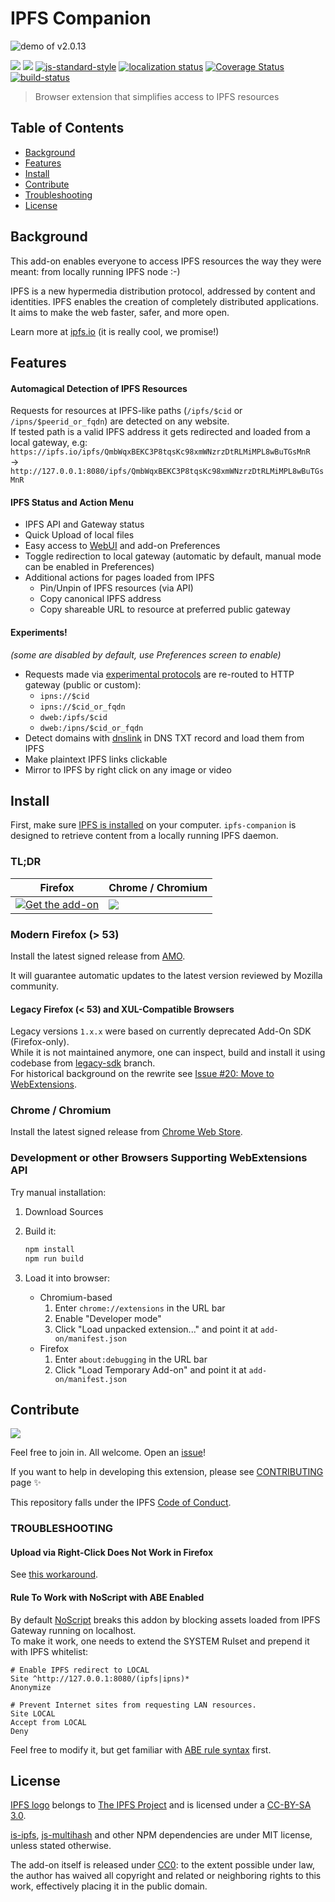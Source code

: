 # IPFS Companion

![demo of v2.0.13](https://ipfs.io/ipfs/QmUxZrrjUGZVMjqc2noCRkQZr8B9JyGNj7sPpRoJ6uPQq1)

[![](https://img.shields.io/github/release/ipfs/ipfs-companion.svg)](https://github.com/ipfs/ipfs-companion/releases/latest)
[![](https://img.shields.io/badge/mozilla-full%20review-blue.svg)](https://addons.mozilla.org/en-US/firefox/addon/ipfs-companion/)
[![js-standard-style](https://img.shields.io/badge/code%20style-standard-blue.svg)](http://standardjs.com/)
[![localization status](https://d322cqt584bo4o.cloudfront.net/ipfs-companion/localized.svg)](https://crowdin.com/project/ipfs-companion)
[![Coverage Status](https://coveralls.io/repos/github/lidel/ipfs-firefox-addon/badge.svg?branch=master)](https://coveralls.io/github/lidel/ipfs-firefox-addon?branch=master)
[![build-status](https://travis-ci.org/ipfs/ipfs-companion.svg?branch=master)](https://travis-ci.org/ipfs/ipfs-companion)

> Browser extension that simplifies access to IPFS resources

## Table of Contents

- [Background](#background)
- [Features](#features)
- [Install](#install)
- [Contribute](#contribute)
- [Troubleshooting](#troubleshooting)
- [License](#license)

## Background

This add-on enables everyone to access IPFS resources the way they were meant: from locally running IPFS node :-)

IPFS is a new hypermedia distribution protocol, addressed by content and identities.
IPFS enables the creation of completely distributed applications.
It aims to make the web faster, safer, and more open.

Learn more at [ipfs.io](https://ipfs.io) (it is really cool, we promise!)

## Features

#### Automagical Detection of IPFS Resources

  Requests for resources at IPFS-like paths (`/ipfs/$cid` or `/ipns/$peerid_or_fqdn`) are detected on any website.  
  If tested path is a valid IPFS address it gets redirected and loaded from a local gateway, e.g:  
  `https://ipfs.io/ipfs/QmbWqxBEKC3P8tqsKc98xmWNzrzDtRLMiMPL8wBuTGsMnR`  
  → `http://127.0.0.1:8080/ipfs/QmbWqxBEKC3P8tqsKc98xmWNzrzDtRLMiMPL8wBuTGsMnR`

#### IPFS Status and Action Menu

- IPFS API and Gateway status
- Quick Upload of local files
- Easy access to [WebUI](https://github.com/ipfs/webui/) and add-on Preferences
- Toggle redirection to local gateway (automatic by default, manual mode can be enabled in Preferences)
- Additional actions for pages loaded from IPFS
    - Pin/Unpin of IPFS resources (via API)
    - Copy canonical IPFS address
    - Copy shareable URL to resource at preferred public gateway

#### Experiments!

_(some are disabled by default, use Preferences screen to enable)_

- Requests made via [experimental protocols](https://github.com/ipfs/ipfs-companion/issues/164) are re-routed to HTTP gateway (public or custom):
    - `ipns://$cid`
    - `ipns://$cid_or_fqdn`
    - `dweb:/ipfs/$cid`
    - `dweb:/ipns/$cid_or_fqdn`
- Detect domains with [dnslink](https://github.com/jbenet/go-dnslink) in DNS TXT record and load them from IPFS
- Make plaintext IPFS links clickable
- Mirror to IPFS by right click on any image or video

## Install

First, make sure [IPFS is installed](https://ipfs.io/docs/getting-started/) on your computer. `ipfs-companion` is designed to retrieve content from a locally running IPFS daemon.

### TL;DR

| Firefox                                                                                                                                                    | Chrome / Chromium                                                                                                                                                                        |
| -------------                                                                                                                                              | -------------                                                                                                                                                                            |
| [![Get the add-on](https://blog.mozilla.org/addons/files/2015/11/AMO-button_1.png)](https://addons.mozilla.org/en-US/firefox/addon/ipfs-companion/) | [![](https://developer.chrome.com/webstore/images/ChromeWebStore_BadgeWBorder_v2_206x58.png)](https://chrome.google.com/webstore/detail/ipfs-companion/nibjojkomfdiaoajekhjakgkdhaomnch) |

### Modern Firefox (> 53)

Install the latest signed release from [AMO](https://addons.mozilla.org/en-US/firefox/addon/ipfs-companion/).

It will guarantee automatic updates to the latest version reviewed by Mozilla community.

#### Legacy Firefox (< 53) and XUL-Compatible Browsers

Legacy  versions `1.x.x` were based on currently deprecated Add-On SDK (Firefox-only).   
While it is not maintained anymore, one can inspect, build and install it using codebase from [legacy-sdk](https://github.com/ipfs/ipfs-companion/tree/legacy-sdk) branch.    
For historical background on the rewrite see [Issue #20: Move to WebExtensions](https://github.com/ipfs/ipfs-companion/issues/20).

### Chrome / Chromium

Install the latest signed release from [Chrome Web Store](https://chrome.google.com/webstore/detail/ipfs-companion/nibjojkomfdiaoajekhjakgkdhaomnch).

### Development or other Browsers Supporting WebExtensions API

Try manual installation:

1. Download Sources
2. Build it:

    ```bash
    npm install
    npm run build
    ```

3. Load it into browser:
    * Chromium-based
        1. Enter `chrome://extensions` in the URL bar
        2. Enable "Developer mode"
        3. Click "Load unpacked extension..." and point it at `add-on/manifest.json`
    * Firefox
        1. Enter `about:debugging` in the URL bar
        2. Click "Load Temporary Add-on" and point it at `add-on/manifest.json`



## Contribute

[![](https://cdn.rawgit.com/jbenet/contribute-ipfs-gif/master/img/contribute.gif)](https://github.com/ipfs/community/blob/master/contributing.md)

Feel free to join in. All welcome. Open an [issue](https://github.com/ipfs/station/issues)!

If you want to help in developing this extension, please see [CONTRIBUTING](CONTRIBUTING.md) page :sparkles:

This repository falls under the IPFS [Code of Conduct](https://github.com/ipfs/community/blob/master/code-of-conduct.md).

### TROUBLESHOOTING

#### Upload via Right-Click Does Not Work in Firefox

See [this workaround](https://github.com/ipfs/ipfs-companion/issues/227).

#### Rule To Work with NoScript with ABE Enabled

By default [NoScript](https://addons.mozilla.org/en-US/firefox/addon/noscript/) breaks this addon by blocking assets loaded from IPFS Gateway running on localhost.    
To make it work, one needs to extend the SYSTEM Rulset and prepend it with IPFS whitelist:

```
# Enable IPFS redirect to LOCAL
Site ^http://127.0.0.1:8080/(ipfs|ipns)*
Anonymize

# Prevent Internet sites from requesting LAN resources.
Site LOCAL
Accept from LOCAL
Deny
```

Feel free to modify it, but get familiar with [ABE rule syntax](https://noscript.net/abe/abe_rules.pdf) first.

## License

[IPFS logo](https://github.com/ipfs/logo) belongs to [The IPFS Project](https://github.com/ipfs) and is licensed under a <a rel="license" href="https://creativecommons.org/licenses/by-sa/3.0/legalcode">CC-BY-SA 3.0</a>.

[is-ipfs](https://github.com/xicombd/is-ipfs), [js-multihash](https://github.com/jbenet/js-multihash) and other NPM dependencies are under MIT license, unless stated otherwise.

The add-on itself is released under [CC0](LICENSE): to the extent possible under law, the author has waived all copyright and related or neighboring rights to this work, effectively placing it in the public domain.
